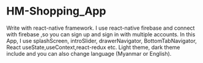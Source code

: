 # HM-Shopping_App
Write with react-native framework. I use react-native firebase and connect with firebase ,so you can sign up and sign in with multiple accounts.
In this App, I use splashScreen, introSlider, drawerNavigator, BottomTabNavigator, React useState,useContext,react-redux etc. 
Light theme, dark theme include and you can also change language (Myanmar or English).
